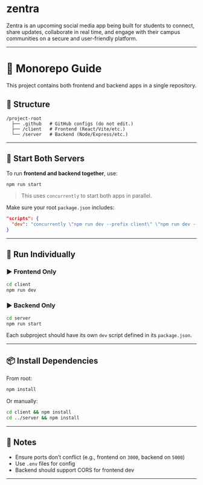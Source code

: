 # zentra
Zentra is an upcoming social media app being built for students to connect, share updates, collaborate in real time, and engage with their campus communities on a secure and user-friendly platform.


---

# 🧰 Monorepo Guide

This project contains both frontend and backend apps in a single repository.

## 📁 Structure

```
/project-root
  ├── .github   # GitHub configs (do not edit.)
  ├── /client   # Frontend (React/Vite/etc.)
  └── /server   # Backend (Node/Express/etc.)
```

---

## 🚀 Start Both Servers

To run **frontend and backend together**, use:

```bash
npm run start
```

> This uses `concurrently` to start both apps in parallel.

Make sure your root `package.json` includes:

```json
"scripts": {
  "dev": "concurrently \"npm run dev --prefix client\" \"npm run dev --prefix server\""
}
```

---

## 🧪 Run Individually

### ▶️ Frontend Only

```bash
cd client
npm run dev
```

### ▶️ Backend Only

```bash
cd server
npm run start
```

Each subproject should have its own `dev` script defined in its `package.json`.

---

## 📦 Install Dependencies

From root:

```bash
npm install
```

Or manually:

```bash
cd client && npm install
cd ../server && npm install
```

---

## 📝 Notes

- Ensure ports don’t conflict (e.g., frontend on `3000`, backend on `5000`)
- Use `.env` files for config
- Backend should support CORS for frontend dev

---